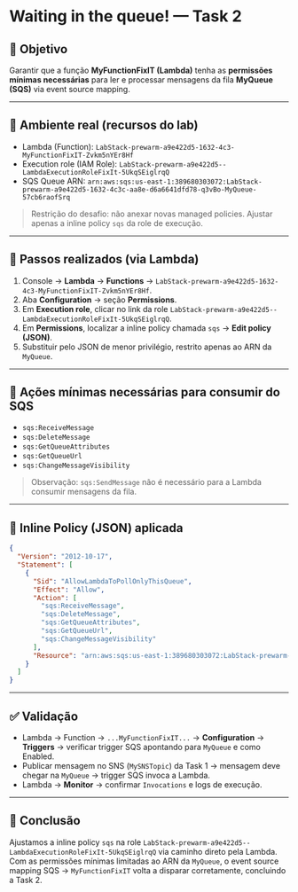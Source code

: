 # Waiting in the queue! — Task 2

## 🎯 Objetivo

Garantir que a função **MyFunctionFixIT (Lambda)** tenha as **permissões mínimas necessárias** para ler e processar mensagens da fila **MyQueue (SQS)** via event source mapping.

---

## 🧩 Ambiente real (recursos do lab)

- Lambda (Function): `LabStack-prewarm-a9e422d5-1632-4c3-MyFunctionFixIT-Zvkm5nYEr8Hf`
- Execution role (IAM Role): `LabStack-prewarm-a9e422d5--LambdaExecutionRoleFixIt-5UkqSEiglrqQ`
- SQS Queue ARN: `arn:aws:sqs:us-east-1:389680303072:LabStack-prewarm-a9e422d5-1632-4c3c-aa8e-d6a6641dfd78-q3vBo-MyQueue-57cb6raofSrq`

> Restrição do desafio: não anexar novas managed policies. Ajustar apenas a inline policy `sqs` da role de execução.

---

## 🧭 Passos realizados (via Lambda)

1) Console → **Lambda** → **Functions** → `LabStack-prewarm-a9e422d5-1632-4c3-MyFunctionFixIT-Zvkm5nYEr8Hf`.
2) Aba **Configuration** → seção **Permissions**.
3) Em **Execution role**, clicar no link da role `LabStack-prewarm-a9e422d5--LambdaExecutionRoleFixIt-5UkqSEiglrqQ`.
4) Em **Permissions**, localizar a inline policy chamada `sqs` → **Edit policy (JSON)**.
5) Substituir pelo JSON de menor privilégio, restrito apenas ao ARN da `MyQueue`.

---

## 🔐 Ações mínimas necessárias para consumir do SQS

- `sqs:ReceiveMessage`
- `sqs:DeleteMessage`
- `sqs:GetQueueAttributes`
- `sqs:GetQueueUrl`
- `sqs:ChangeMessageVisibility`

> Observação: `sqs:SendMessage` não é necessário para a Lambda consumir mensagens da fila.

---

## 📄 Inline Policy (JSON) aplicada

```json
{
  "Version": "2012-10-17",
  "Statement": [
    {
      "Sid": "AllowLambdaToPollOnlyThisQueue",
      "Effect": "Allow",
      "Action": [
        "sqs:ReceiveMessage",
        "sqs:DeleteMessage",
        "sqs:GetQueueAttributes",
        "sqs:GetQueueUrl",
        "sqs:ChangeMessageVisibility"
      ],
      "Resource": "arn:aws:sqs:us-east-1:389680303072:LabStack-prewarm-a9e422d5-1632-4c3c-aa8e-d6a6641dfd78-q3vBo-MyQueue-57cb6raofSrq"
    }
  ]
}
```

---

## ✅ Validação

- Lambda → Function → `...MyFunctionFixIT...` → **Configuration** → **Triggers** → verificar trigger SQS apontando para `MyQueue` e como Enabled.
- Publicar mensagem no SNS (`MySNSTopic`) da Task 1 → mensagem deve chegar na `MyQueue` → trigger SQS invoca a Lambda.
- Lambda → **Monitor** → confirmar `Invocations` e logs de execução.

---

## 📌 Conclusão

Ajustamos a inline policy `sqs` na role `LabStack-prewarm-a9e422d5--LambdaExecutionRoleFixIt-5UkqSEiglrqQ` via caminho direto pela Lambda. Com as permissões mínimas limitadas ao ARN da `MyQueue`, o event source mapping SQS → `MyFunctionFixIT` volta a disparar corretamente, concluindo a Task 2.
